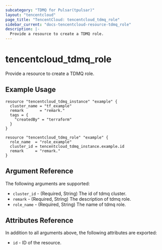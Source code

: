 ```yaml
---
subcategory: "TDMQ for Pulsar(tpulsar)"
layout: "tencentcloud"
page_title: "TencentCloud: tencentcloud_tdmq_role"
sidebar_current: "docs-tencentcloud-resource-tdmq_role"
description: |-
  Provide a resource to create a TDMQ role.
---
```


# tencentcloud_tdmq_role

Provide a resource to create a TDMQ role.

## Example Usage

```hcl
resource "tencentcloud_tdmq_instance" "example" {
  cluster_name = "tf_example"
  remark       = "remark."
  tags = {
    "createdBy" = "terraform"
  }
}

resource "tencentcloud_tdmq_role" "example" {
  role_name  = "role_example"
  cluster_id = tencentcloud_tdmq_instance.example.id
  remark     = "remark."
}
```

## Argument Reference

The following arguments are supported:

* `cluster_id` - (Required, String) The id of tdmq cluster.
* `remark` - (Required, String) The description of tdmq role.
* `role_name` - (Required, String) The name of tdmq role.

## Attributes Reference

In addition to all arguments above, the following attributes are exported:

* `id` - ID of the resource.



